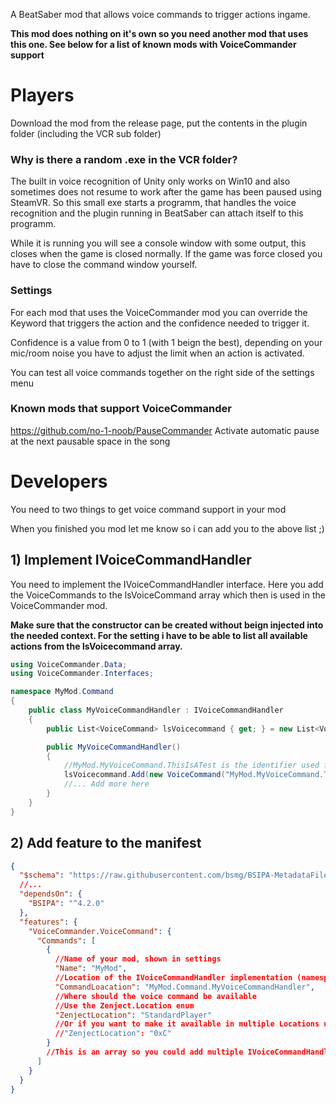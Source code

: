 A BeatSaber mod that allows voice commands to trigger actions ingame.

<b>This mod does nothing on it's own so you need another mod that uses this one. See below for a list of known mods with VoiceCommander support</b>

# Players

Download the mod from the release page, put the contents in the plugin folder (including the VCR sub folder)
### Why is there a random .exe in the VCR folder?
The built in voice recognition of Unity only works on Win10 and also sometimes does not resume to work after the game has been paused using SteamVR. So this small exe starts a programm, that handles the voice recognition and the plugin running in BeatSaber can attach itself to this programm.

While it is running you will see a console window with some output, this closes when the game is closed normally. If the game was force closed you have to close the command window yourself.

### Settings
For each mod that uses the VoiceCommander mod you can override the Keyword that triggers the action and the confidence needed to trigger it.

Confidence is a value from 0 to 1 (with 1 beign the best), depending on your mic/room noise you have to adjust the limit when an action is activated.

You can test all voice commands together on the right side of the settings menu

### Known mods that support VoiceCommander

https://github.com/no-1-noob/PauseCommander 
Activate automatic pause at the next pausable space in the song


# Developers

You need to two things to get voice command support in your mod

When you finished you mod let me know so i can add you to the above list ;)

## 1) Implement IVoiceCommandHandler

You need to implement the IVoiceCommandHandler interface.
Here you add the VoiceCommands to the lsVoiceCommand array which then is used in the VoiceCommander mod.

<b>Make sure that the constructor can be created without beign injected into the needed context. For the setting i have to be able to list all available actions from the lsVoicecommand array.</b>
```c#
using VoiceCommander.Data;
using VoiceCommander.Interfaces;

namespace MyMod.Command
{
    public class MyVoiceCommandHandler : IVoiceCommandHandler
    {
        public List<VoiceCommand> lsVoicecommand { get; } = new List<VoiceCommand>();

        public MyVoiceCommandHandler()
        {
            //MyMod.MyVoiceCommand.ThisIsATest is the identifier used for users setting their own keyword and confidence value. So make it unique.
            lsVoicecommand.Add(new VoiceCommand("MyMod.MyVoiceCommand.ThisIsATest", "This is a test", 0.9f, () => Plugin.Log.Error("Yeah Testing")));
            //... Add more here
        }        
    }
}
```

## 2) Add feature to the manifest

```json
{
  "$schema": "https://raw.githubusercontent.com/bsmg/BSIPA-MetadataFileSchema/master/Schema.json",
  //...
  "dependsOn": {
    "BSIPA": "^4.2.0"
  },
  "features": {
    "VoiceCommander.VoiceCommand": {
      "Commands": [
        {
          //Name of your mod, shown in settings
          "Name": "MyMod",
          //Location of the IVoiceCommandHandler implementation (namespace)
          "CommandLoacation": "MyMod.Command.MyVoiceCommandHandler",
          //Where should the voice command be available
          //Use the Zenject.Location enum
          "ZenjectLocation": "StandardPlayer"
          //Or if you want to make it available in multiple Locations use the bitmask in hex (e.g. 0xC = StandardPlayer and CampaignPlayer)
          //"ZenjectLocation": "0xC"
        }
        //This is an array so you could add multiple IVoiceCommandHandler implementations here (different commands for different context)
      ]
    }
  }
}
```